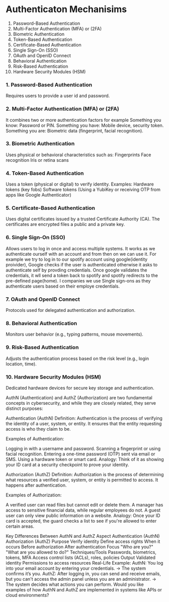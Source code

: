 # Authenticaton Mechanisims
1. Password-Based Authentication
2. Multi-Factor Authentication (MFA) or (2FA)
3. Biometric Authentication
4. Token-Based Authentication
5. Certificate-Based Authentication
6. Single Sign-On (SSO)
7. OAuth and OpenID Connect
8. Behavioral Authentication
9. Risk-Based Authentication
10. Hardware Security Modules (HSM)


### 1. Password-Based Authentication
Requires users to provide a user id and password.

### 2. Multi-Factor Authentication (MFA) or (2FA)
It combines two or more authentication factors for example
Something you know: Password or PIN.
Something you have: Mobile device, security token.
Something you are: Biometric data (fingerprint, facial recognition).

### 3. Biometric Authentication
Uses physical or behavioral characteristics such as:
Fingerprints
Face recognition
Iris or retina scans

### 4. Token-Based Authentication
Uses a token (physical or digital) to verify identity. Examples:
Hardware tokens (key fobs)
Software tokens (Using a YubiKey or receiving OTP from apps like Google Authenticator)

### 5. Certificate-Based Authentication
Uses digital certificates issued by a trusted Certificate Authority (CA). The certificates are encrypted files a public and a private key. 

### 6. Single Sign-On (SSO)
Allows users to log in once and access multiple systems.
It works as we authenticate ourself with an account and from then on we can use it. For example we try to log in to our spotify account using google(identity proivider), Google checks if the user is authenticated otherwise it asks to authenticate self by provding credentials. Once google validates the credentials, it wll send a token back to spotify and spotify redirects to the pre-defined page(home).
I companies we use Single sign-ons as they authenticate users based on their employe credentials.

### 7. OAuth and OpenID Connect
Protocols used for delegated authentication and authorization.

### 8. Behavioral Authentication
Monitors user behavior (e.g., typing patterns, mouse movements).

### 9. Risk-Based Authentication
Adjusts the authentication process based on the risk level (e.g., login location, time).

### 10. Hardware Security Modules (HSM)
Dedicated hardware devices for secure key storage and authentication.







AuthN (Authentication) and AuthZ (Authorization) are two fundamental concepts in cybersecurity, and while they are closely related, they serve distinct purposes:

Authentication (AuthN)
Definition: Authentication is the process of verifying the identity of a user, system, or entity. It ensures that the entity requesting access is who they claim to be.

Examples of Authentication:

Logging in with a username and password.
Scanning a fingerprint or using facial recognition.
Entering a one-time password (OTP) sent via email or SMS.
Using a hardware token or smart card.
Analogy: Think of it as showing your ID card at a security checkpoint to prove your identity.

Authorization (AuthZ)
Definition: Authorization is the process of determining what resources a verified user, system, or entity is permitted to access. It happens after authentication.

Examples of Authorization:

A verified user can read files but cannot edit or delete them.
A manager has access to sensitive financial data, while regular employees do not.
A guest user can only view public information on a website.
Analogy: Once your ID card is accepted, the guard checks a list to see if you're allowed to enter certain areas.

Key Differences Between AuthN and AuthZ
Aspect	Authentication (AuthN)	Authorization (AuthZ)
Purpose	Verify identity	Define access rights
When it occurs	Before authorization	After authentication
Focus	"Who are you?"	"What are you allowed to do?"
Techniques/Tools	Passwords, biometrics, tokens, MFA	Access control lists (ACLs), roles, policies
Output	Validated identity	Permissions to access resources
Real-Life Example:
AuthN: You log into your email account by entering your credentials.
→ The system confirms it’s you.
AuthZ: After logging in, you can send and receive emails, but you can't access the admin panel unless you are an administrator.
→ The system decides what actions you can perform.
Would you like examples of how AuthN and AuthZ are implemented in systems like APIs or cloud environments?